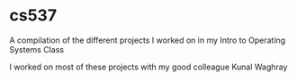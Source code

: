 # cs537

A compilation of the different projects I worked on in my Intro to Operating Systems Class<br>

I worked on most of these projects with my good colleague Kunal Waghray
